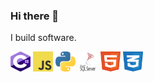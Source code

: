 ### Hi there 👋

I build software.

<p float="left">
  <img width="32" height="32" src="https://github.com/KaidenX04/KaidenX04/blob/main/c--4.svg">
  <img width="32" height="32" src="https://github.com/KaidenX04/KaidenX04/blob/main/logo-javascript.svg">
  <img width="32" height="32" src="https://github.com/KaidenX04/KaidenX04/blob/main/python-5.svg">
  <img width="32" height="32" src="https://github.com/KaidenX04/KaidenX04/blob/main/microsoft-sql-server-1.svg">
  <img width="32" height="32" src="https://github.com/KaidenX04/KaidenX04/blob/main/html-1.svg">
  <img width="32" height="32" src="https://github.com/KaidenX04/KaidenX04/blob/main/css-3.svg">
</p>
<!--
**KaidenX04/KaidenX04** is a ✨ _special_ ✨ repository because its `README.md` (this file) appears on your GitHub profile.

Here are some ideas to get you started:

- 🔭 I’m currently working on ...
- 🌱 I’m currently learning ...
- 👯 I’m looking to collaborate on ...
- 🤔 I’m looking for help with ...
- 💬 Ask me about ...
- 📫 How to reach me: ...
- 😄 Pronouns: ...
- ⚡ Fun fact: ...
-->
